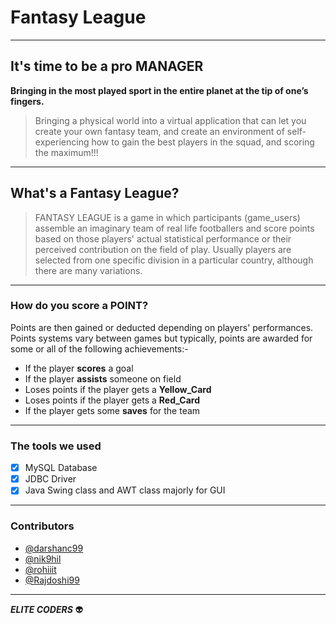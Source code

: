 # Fantasy League
- - - -
## It's time to be a pro MANAGER
**Bringing in the most played sport in the entire planet at the tip of one’s fingers.**
>Bringing a physical world into a virtual application that can let you create your own fantasy team, and create an environment of self-experiencing how to gain the best players in the squad, and scoring the maximum!!!
- - - -
## What's a Fantasy League?
>FANTASY LEAGUE is a game in which participants (game_users) assemble an imaginary team of real life footballers and score points based on those players' actual statistical performance or their perceived contribution on the field of play.	Usually players are selected from one specific division in a particular country, although there are many variations. 
- - - -
### How do you score a POINT?
Points are then gained or deducted depending on players' performances. 
Points systems vary between games but typically, points are awarded for some or all of the following achievements:-

* If the player **scores** a goal
* If the player **assists** someone on field
* Loses points if the player gets a **Yellow_Card**
* Loses points if the player gets a **Red_Card**
* If the player gets some **saves** for the team
- - - -
### The tools we used
- [x] MySQL Database
- [x] JDBC Driver
- [x] Java Swing class and AWT class majorly for GUI
- - - -
### Contributors
- [@darshanc99](https://github.com/darshanc99)
- [@nik9hil](https://github.com/nik9hil)
- [@rohiiit](https://github.com/rohiiit)
- [@Rajdoshi99](https://github.com/Rajdoshi99)
- - - -
***ELITE CODERS*** :alien:
